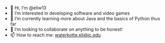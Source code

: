 - 👋 Hi, I’m @eliw13
- 👀 I’m interested in developing software and video games
- 🌱 I’m currently learning more about Java and the basics of Python thus far
- 💞️ I’m looking to collaborate on anything to be honest!
- 📫 How to reach me: waterkotte.eli@ic.edu

<!---
eliw13/eliw13 is a ✨ special ✨ repository because its `README.md` (this file) appears on your GitHub profile.
You can click the Preview link to take a look at your changes.
--->
